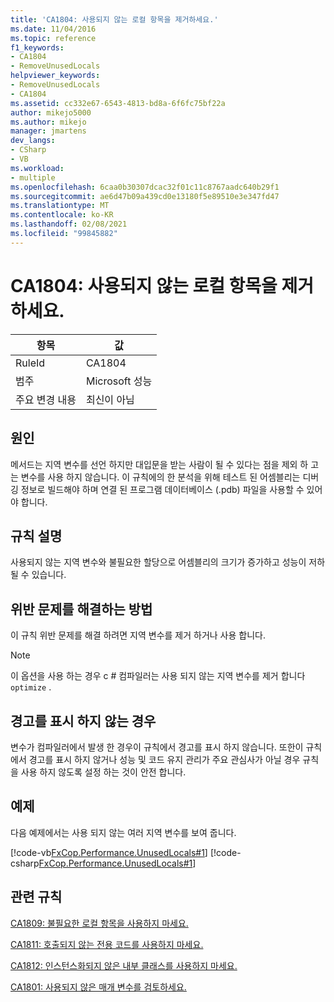 ```yaml
---
title: 'CA1804: 사용되지 않는 로컬 항목을 제거하세요.'
ms.date: 11/04/2016
ms.topic: reference
f1_keywords:
- CA1804
- RemoveUnusedLocals
helpviewer_keywords:
- RemoveUnusedLocals
- CA1804
ms.assetid: cc332e67-6543-4813-bd8a-6f6fc75bf22a
author: mikejo5000
ms.author: mikejo
manager: jmartens
dev_langs:
- CSharp
- VB
ms.workload:
- multiple
ms.openlocfilehash: 6caa0b30307dcac32f01c11c8767aadc640b29f1
ms.sourcegitcommit: ae6d47b09a439cd0e13180f5e89510e3e347fd47
ms.translationtype: MT
ms.contentlocale: ko-KR
ms.lasthandoff: 02/08/2021
ms.locfileid: "99845882"
---
```

# <a name="ca1804-remove-unused-locals"></a>CA1804: 사용되지 않는 로컬 항목을 제거하세요.

|항목|값|
|-|-|
|RuleId|CA1804|
|범주|Microsoft 성능|
|주요 변경 내용|최신이 아님|

## <a name="cause"></a>원인
메서드는 지역 변수를 선언 하지만 대입문을 받는 사람이 될 수 있다는 점을 제외 하 고는 변수를 사용 하지 않습니다. 이 규칙에의 한 분석을 위해 테스트 된 어셈블리는 디버깅 정보로 빌드해야 하며 연결 된 프로그램 데이터베이스 (.pdb) 파일을 사용할 수 있어야 합니다.

## <a name="rule-description"></a>규칙 설명
사용되지 않는 지역 변수와 불필요한 할당으로 어셈블리의 크기가 증가하고 성능이 저하될 수 있습니다.

## <a name="how-to-fix-violations"></a>위반 문제를 해결하는 방법

이 규칙 위반 문제를 해결 하려면 지역 변수를 제거 하거나 사용 합니다.

> [!NOTE]
> 이 옵션을 사용 하는 경우 c # 컴파일러는 사용 되지 않는 지역 변수를 제거 합니다 `optimize` .

## <a name="when-to-suppress-warnings"></a>경고를 표시 하지 않는 경우
변수가 컴파일러에서 발생 한 경우이 규칙에서 경고를 표시 하지 않습니다. 또한이 규칙에서 경고를 표시 하지 않거나 성능 및 코드 유지 관리가 주요 관심사가 아닐 경우 규칙을 사용 하지 않도록 설정 하는 것이 안전 합니다.

## <a name="example"></a>예제
다음 예제에서는 사용 되지 않는 여러 지역 변수를 보여 줍니다.

[!code-vb[FxCop.Performance.UnusedLocals#1](../code-quality/codesnippet/VisualBasic/ca1804-remove-unused-locals_1.vb)]
[!code-csharp[FxCop.Performance.UnusedLocals#1](../code-quality/codesnippet/CSharp/ca1804-remove-unused-locals_1.cs)]

## <a name="related-rules"></a>관련 규칙
[CA1809: 불필요한 로컬 항목을 사용하지 마세요.](../code-quality/ca1809.md)

[CA1811: 호출되지 않는 전용 코드를 사용하지 마세요.](../code-quality/ca1811.md)

[CA1812: 인스턴스화되지 않은 내부 클래스를 사용하지 마세요.](/dotnet/fundamentals/code-analysis/quality-rules/ca1812)

[CA1801: 사용되지 않은 매개 변수를 검토하세요.](/dotnet/fundamentals/code-analysis/quality-rules/ca1801)
